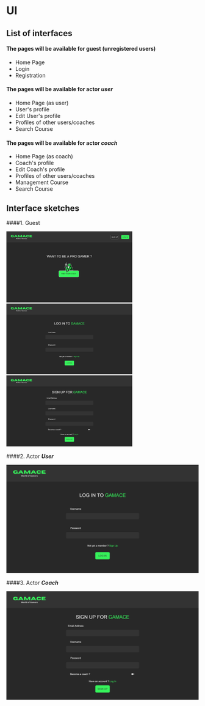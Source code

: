 # UI

## List of interfaces

#### The pages will be available for guest (unregistered users)
+ Home Page
+ Login
+ Registration

#### The pages will be available for actor __*user*__
+ Home Page (as user)
+ User's profile
+ Edit User's profile
+ Profiles of other users/coaches
+ Search Course

#### The pages will be available for actor __*coach*__
+ Home Page (as coach)
+ Coach's profile
+ Edit Coach's profile
+ Profiles of other users/coaches
+ Management Course
+ Search Course


## Interface sketches

####1. Guest

<p float="center">
  <img src="/Image/UI/homepage.png" width="330" />
  <img src="/Image/UI/login.png" width="330" /> 
  <img src="/Image/UI/signup.png" width="330" />
</p>


####2. Actor __*User*__

![UML](https://github.com/kaitouz/ESportNetwork/blob/main/Image/UI/login.png)

####3. Actor __*Coach*__

![UML](https://github.com/kaitouz/ESportNetwork/blob/main/Image/UI/signup.png)

